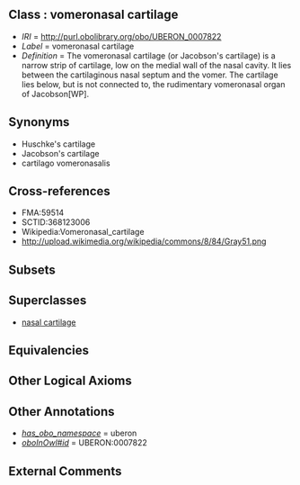 
## Class : vomeronasal cartilage

 * *IRI* = http://purl.obolibrary.org/obo/UBERON_0007822
 * *Label* = vomeronasal cartilage
 * *Definition* = The vomeronasal cartilage (or Jacobson's cartilage) is a narrow strip of cartilage, low on the medial wall of the nasal cavity. It lies between the cartilaginous nasal septum and the vomer. The cartilage lies below, but is not connected to, the rudimentary vomeronasal organ of Jacobson[WP].

## Synonyms

 * Huschke's cartilage
 * Jacobson's cartilage
 * cartilago vomeronasalis

## Cross-references

 * FMA:59514
 * SCTID:368123006
 * Wikipedia:Vomeronasal_cartilage
 * http://upload.wikimedia.org/wikipedia/commons/8/84/Gray51.png

## Subsets


## Superclasses

 * [nasal cartilage](../../UBERON/23/UBERON_0001823.md)

## Equivalencies


## Other Logical Axioms


## Other Annotations

 * *[has_obo_namespace](../../ce/oboInOwl#hasOBONamespace.md)* = uberon
 * *[oboInOwl#id](../../id/oboInOwl#id.md)* = UBERON:0007822

## External Comments

